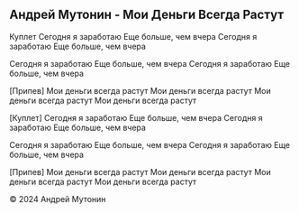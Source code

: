 ## Андрей Мутонин - Мои Деньги Всегда Растут

Куплет
Сегодня я заработаю
Еще больше, чем вчера
Сегодня я заработаю
Еще больше, чем вчера

Сегодня я заработаю
Еще больше, чем вчера
Сегодня я заработаю
Еще больше, чем вчера

[Припев]
Мои деньги всегда растут
Мои деньги всегда растут
Мои деньги всегда растут
Мои деньги всегда растут

[Куплет]
Сегодня я заработаю
Еще больше, чем вчера
Сегодня я заработаю
Еще больше, чем вчера

Сегодня я заработаю
Еще больше, чем вчера
Сегодня я заработаю
Еще больше, чем вчера

[Припев]
Мои деньги всегда растут
Мои деньги всегда растут
Мои деньги всегда растут
Мои деньги всегда растут


© 2024 Андрей Мутонин
